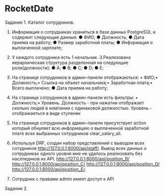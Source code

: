 # RocketDate
Задание 1.
Каталог сотрудников.
1. Информация о сотрудниках храниться в базе данных PostgreSQL и содержит следующие данные:
● ФИО; ● Должность; ● Дата приема на работу; ● Размер заработной платы; ● Информация о выплаченной зарплате;

2. У каждого сотрудника есть 1 начальник. 3.Реализована иерархическая структура разделенная на следующие роли(должности):
● A; ● B; ● C; ● D; ● E;

4. На странице сотрудников в админ-панели отображаються:
• ФИО;• Должность;• Ссылка на объект начальника;• Заработная плата;• Всего выплачено; ● Дата приема на работу;

5. На странице сотрудников в админ-панели есть фильтры:
• Должность;• Уровень.
Должность - при нажатии отображает сколько людей в компании с одинаковой должностью.
Уровень - отображаеться в виде ступенек

6. На странице сотрудников в админ-панели присутствует action который обнуляет всю
информацию о выплаченной заработной плате всех выбранных сотрудников clear_salary_all. 

7. Используя DRF, создан набор представлений с выводом всех сотудников http://127.0.0.1:8000/api/staff/.
Вывод всех данных о сотрудниках одного уровня мне не удалось реализовать без наслледнков их АPI. http://127.0.0.1:8000/api/position_B/ http://127.0.0.1:8000/api/position_C/ http://127.0.0.1:8000/api/position_D/ http://127.0.0.1:8000/api/position_E/.

8. Сотрудник с правами admin имеет доступ к API

Задание 2.
